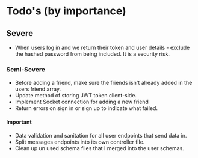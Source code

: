 # Todo's (by importance)

## Severe

- When users log in and we return their token and user details - exclude the hashed password from being included. It is a security risk.

### Semi-Severe

- Before adding a friend, make sure the friends isn't already added in the users friend array.
- Update method of storing JWT token client-side.
- Implement Socket connection for adding a new friend
- Return errors on sign in or sign up to indicate what failed.

#### Important

- Data validation and sanitation for all user endpoints that send data in.
- Split messages endpoints into its own controller file.
- Clean up un used schema files that I merged into the user schemas.
